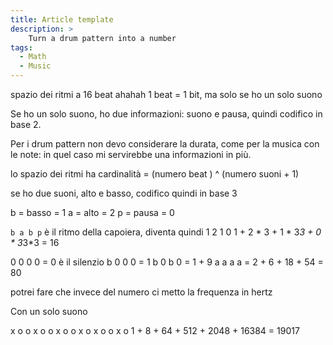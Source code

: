 ```yaml
---
title: Article template
description: >
    Turn a drum pattern into a number
tags:
  - Math
  - Music
---
```


spazio dei ritmi a 16 beat ahahah 1 beat = 1 bit, ma solo se ho un solo suono

Se ho un solo suono, ho due informazioni: suono e pausa, quindi codifico in base 2.

Per i drum pattern non devo considerare la durata, come per la musica con le note: in quel caso mi servirebbe una informazioni in più.

lo spazio dei ritmi ha cardinalità = (numero beat ) ^ (numero suoni + 1)

se ho due suoni, alto e basso, codifico quindi in base 3

b = basso = 1
a = alto = 2
p = pausa = 0

`b a b p` è il ritmo della capoiera, diventa quindi
 1 2 1 0 
 1 + 2 * 3 + 1 * 3*3 + 0 * 3*3*3 = 16

0 0 0 0 = 0 è il silenzio
b 0 0 0 = 1
b 0 b 0 = 1 + 9
a a a a = 2 + 6 + 18 + 54 = 80

potrei fare che invece del numero ci metto la frequenza in hertz

Con un solo suono

x o o x o o x o o x o x o o x o
1 + 8 + 64 + 512 + 2048 + 16384 = 19017

